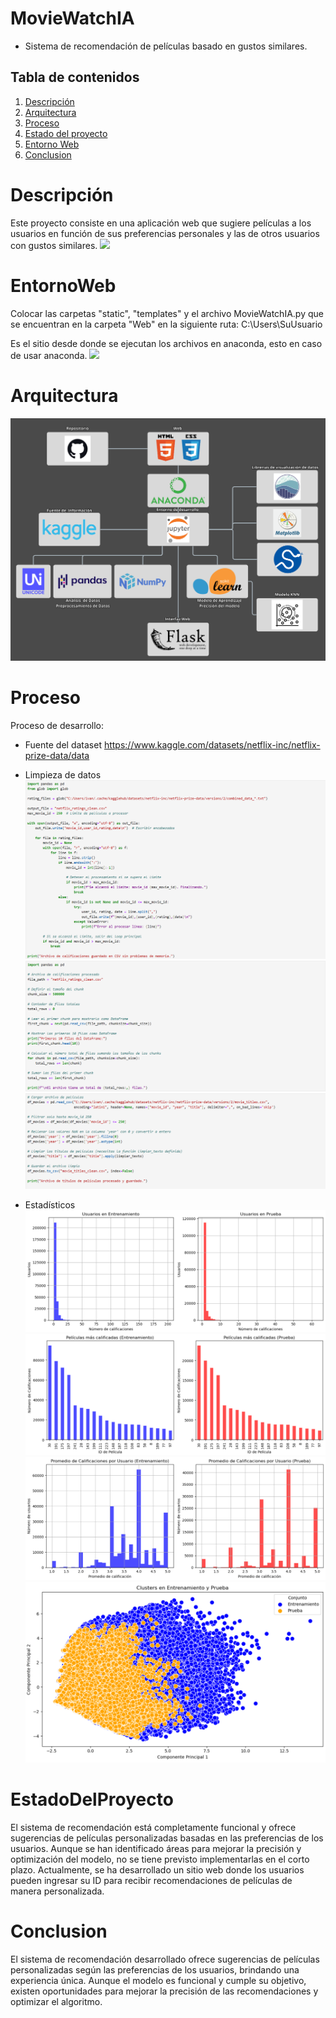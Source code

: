 # MovieWatchIA

* Sistema de recomendación de películas basado en gustos similares.

## Tabla de contenidos
1. [Descripción](#Descripción)
2. [Arquitectura](#Arquitectura)
3. [Proceso](#Proceso)
4. [Estado del proyecto](#EstadoDelProyecto)
5. [Entorno Web](#EntornoWeb)
6. [Conclusion](#Conclusion)

# Descripción
Este proyecto consiste en una aplicación web que sugiere películas a los usuarios en función de sus preferencias personales y las de otros usuarios con gustos similares.
![](imgs/descripcion.gif)

# EntornoWeb
Colocar las carpetas "static", "templates" y el archivo MovieWatchIA.py que se encuentran en la carpeta "Web" en la siguiente ruta:
C:\Users\SuUsuario

Es el sitio desde donde se ejecutan los archivos en anaconda, esto en caso de usar anaconda.
![](imgs/entornoweb.gif)

# Arquitectura
![](imgs/arquitectura.png)

# Proceso
Proceso de desarrollo:

- Fuente del dataset
https://www.kaggle.com/datasets/netflix-inc/netflix-prize-data/data

- Limpieza de datos
![](imgs/limpiezadatos1.png)
![](imgs/limpiezadatos2.png)
![](imgs/limpiezadatos3.png)

- Estadísticos
![](imgs/grafica1.png)
![](imgs/grafica2.png)
![](imgs/grafica3.png)
![](imgs/grafica4.png)

# EstadoDelProyecto
El sistema de recomendación está completamente funcional y ofrece sugerencias de películas personalizadas basadas en las preferencias de los usuarios. Aunque se han identificado áreas para mejorar la precisión y optimización del modelo, no se tiene previsto implementarlas en el corto plazo. Actualmente, se ha desarrollado un sitio web donde los usuarios pueden ingresar su ID para recibir recomendaciones de películas de manera personalizada.

# Conclusion
El sistema de recomendación desarrollado ofrece sugerencias de películas personalizadas según las preferencias de los usuarios, brindando una experiencia única. Aunque el modelo es funcional y cumple su objetivo, existen oportunidades para mejorar la precisión de las recomendaciones y optimizar el algoritmo.